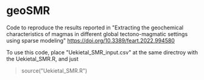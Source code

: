 # geoSMR
Code to reproduce the results reported in "Extracting the geochemical characteristics of magmas in different global tectono-magmatic settings using sparse modeling"
https://doi.org/10.3389/feart.2022.994580

To use this code, place "Uekietal_SMR_input.csv" at the same directroy with the Uekietal_SMR.R, and just 
> source("Uekietal_SMR.R")
